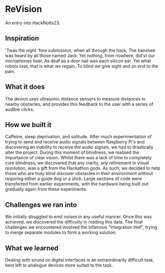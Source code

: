 # ReVision

An entry into HackNotts23.

## Inspiration

'Twas the night 'fore submission, when all through the hack, The banshee was heard by all those named Jack. Yet nothing, from nowhere, did'st our microphones hear, As deaf as a door nail was each silicon ear. Yet what robots lose, that is what we regain, To blind we give sight and an end to the pain.

## What it does

The device uses ultrasonic distance sensors to measure distances to nearby obstacles, and provides this feedback to the user with a series of audible clicks.

## How we built it

Caffeine, sleep deprivation, and solitude. After much experimentation of trying to send and receive audio signals between Raspberry Pi's and discovering an inability to receive the audio signals, we had to drastically alter the project. During this moment of blindness, we realised the importance of clear vision. Whilst there was a lack of time to completely cure blindness, we discovered that any clarity, any refinement in visual resolution, was a gift from the Hackathon gods. As such, we decided to help those who are truly blind discover obstacles in their environment without requiring either a guide dog or a stick. Large sections of code were transferred from earlier experiments, with the hardware being built out gradually again from these experiments.

## Challenges we ran into

We initially struggled to emit noises in any useful manner. Once this was achieved, we discovered the difficulty in reading this data. The final challenges we encountered involved the infamous "Integration Hell", trying to merge separate modules to form a working solution.

## What we learned

Dealing with sound on digital interfaces is an extraordinarily difficult task, best left to analogue devices more suited to the task.
